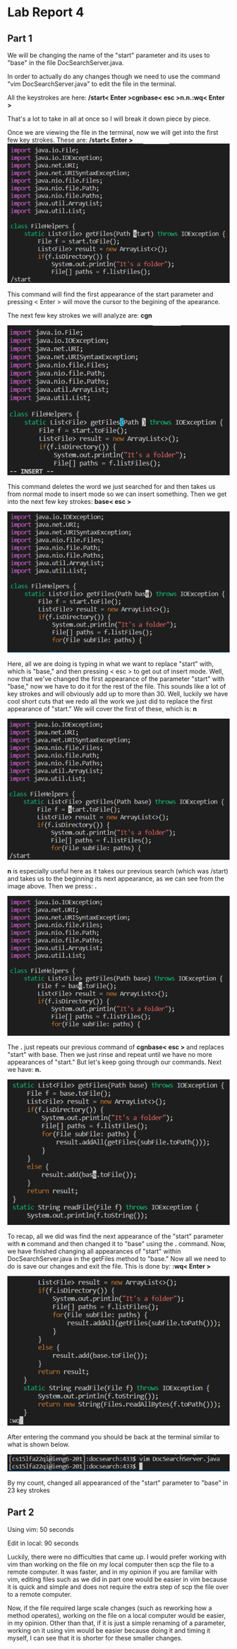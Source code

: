 # Lab Report 4
## Part 1
We will be changing the name of the "start" parameter and its uses to "base" in the file DocSearchServer.java.

In order to actually do any changes though we need to use the command "vim DocSearchServer.java" to edit the file in the terminal.

All the keystrokes are here: **/start< Enter >cgnbase< esc >n.n.:wq< Enter >**

That's a lot to take in all at once so I will break it down piece by piece.

Once we are viewing the file in the terminal, now we will get into the first few key strokes. These are: **/start< Enter >**
![finding the first appearance of the start parameter](a1.png)

This command will find the first appearance of the start parameter and pressing < Enter > will move the cursor to the begining of the apearance.

The next few key strokes we will analyze are: **cgn**

![using cgn](b2.png)

This command deletes the word we just searched for and then takes us from normal mode to insert mode so we can insert something. Then we get into the next few key strokes: **base< esc >**

![typing base](c2.png)

Here, all we are doing is typing in what we want to replace "start" with, which is "base," and then pressing < esc > to get out of insert mode. Well, now that we've changed the first appearance of the parameter "start" with "base," now we have to do it for the rest of the file. This sounds like a lot of key strokes and will obviously add up to more than 30. Well, luckily we have cool short cuts that we redo all the work we just did to replace the first appearance of "start." We will cover the first of these, which is: **n**

![using n](d2.png)

**n** is especially useful here as it takes our previous search (which was /start) and takes us to the beginning its next appearance, as we can see from the image above. Then we press: **.**

![using .](e2.png)

The **.** just repeats our previous command of **cgnbase< esc >** and replaces "start" with base. Then we just rinse and repeat until we have no more appearances of "start." But let's keep going through our commands. Next we have: **n.**

![using n.](g2.png)

To recap, all we did was find the next appearance of the "start" parameter with **n** command and then changed it to "base" using the **.** command. Now, we have finished changing all appearances of "start" within DocSearchServer.java in the getFiles method to "base." Now all we need to do is save our changes and exit the file. This is done by: **:wq< Enter >**

![saving and exiting the file](k2.png)

After entering the command you should be back at the terminal similar to what is shown below.

![terminal showing](j2.png)

By my count, changed all appearanced of the "start" parameter to "base" in 23 key strokes
## Part 2
Using vim: 50 seconds

Edit in local: 90 seconds

Luckily, there were no difficulties that came up. 
I would prefer working with vim than working on the file on my local computer then scp the file to a remote computer. It was faster, and in my opinion if you are familiar with vim, editing files such as we did in part one would be easier in vim because it is quick and simple and does not require the extra step of scp the file over to a remote computer.

Now, if the file required large scale changes (such as reworking how a method operates), working on the file on a local computer would be easier, in my opinion. Other than that, if it is just a simple renaming of a parameter, working on it using vim would be easier because doing it and timing it myself, I can see that it is shorter for these smaller changes.

